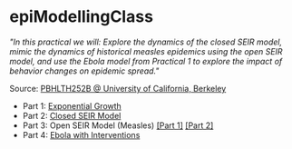 # epiModellingClass


_"In this practical we will: Explore the dynamics of the closed SEIR model, mimic the dynamics of historical measles epidemics using the open SEIR model, and use the Ebola model from Practical 1 to explore the impact of behavior changes on
epidemic spread."_

Source: [PBHLTH252B @ University of California, Berkeley](https://www.marshalllab.com/courses.html)

* Part 1: [Exponential Growth](https://github.com/Chipdelmal/epiModellingClass/blob/master/Practical02/exponentialGrowth.ipynb)
* Part 2: [Closed SEIR Model](https://github.com/Chipdelmal/epiModellingClass/blob/master/Practical01/SEIR.ipynb)
* Part 3: Open SEIR Model (Measles) [[Part 1]](https://github.com/Chipdelmal/epiModellingClass/blob/master/Practical02/SEIR_Open.ipynb) [[Part 2]](https://github.com/Chipdelmal/epiModellingClass/blob/master/Practical02/Measles.ipynb)
* Part 4: [Ebola with Interventions](https://github.com/Chipdelmal/epiModellingClass/blob/master/Practical02/ebolaInterventions.ipynb)
